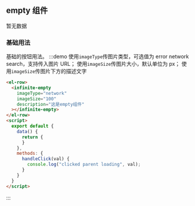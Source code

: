 ## empty 组件

暂无数据

### 基础用法

基础的按钮用法。
:::demo 使用`imageType`传图片类型，可选值为 error network search，支持传入图片 URL； 使用`imageSize`传图片大小，默认单位为 px； 使用`imageSize`传图片下方的描述文字


```html
<el-row>  
  <infinite-empty
    imageType="network"
    imageSize="100"
    description="这是empty组件"
  ></infinite-empty>
</el-row>
<script>
  export default {
    data() {
      return {
      }
    },
    methods: {
      handleClick(val) {
        console.log("clicked parent loading", val);
      }
    }
  }
</script>
```

:::
